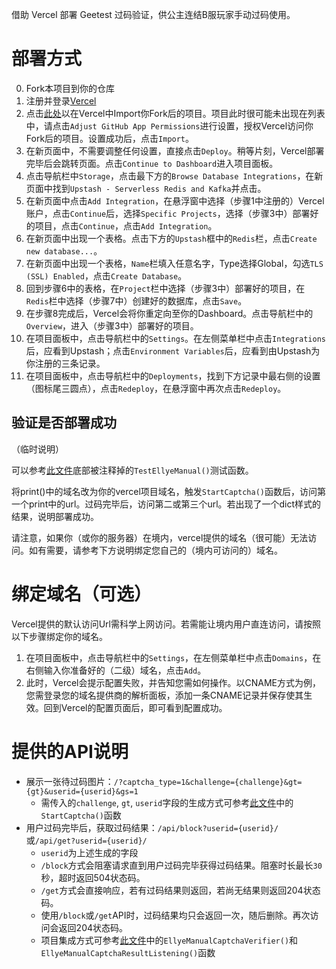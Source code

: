 借助 Vercel 部署 Geetest 过码验证，供公主连结B服玩家手动过码使用。

# 部署方式
0. Fork本项目到你的仓库
1. 注册并登录[Vercel](https://vercel.com/)
2. 点击[此处](https://vercel.com/new)以在Vercel中Import你Fork后的项目。项目此时很可能未出现在列表中，请点击`Adjust GitHub App Permissions`进行设置，授权Vercel访问你Fork后的项目。设置成功后，点击`Import`。
3. 在新页面中，不需要调整任何设置，直接点击`Deploy`。稍等片刻，Vercel部署完毕后会跳转页面。点击`Continue to Dashboard`进入项目面板。
4. 点击导航栏中`Storage`，点击最下方的`Browse Database Integrations`，在新页面中找到`Upstash - Serverless Redis and Kafka`并点击。
5. 在新页面中点击`Add Integration`，在悬浮窗中选择（步骤1中注册的）Vercel账户，点击`Continue`后，选择`Specific Projects`，选择（步骤3中）部署好的项目，点击`Continue`，点击`Add Integration`。
6. 在新页面中出现一个表格。点击下方的`Upstash`框中的`Redis`栏，点击`Create new database...`。
7. 在新页面中出现一个表格，`Name`栏填入任意名字，Type选择Global，勾选`TLS (SSL) Enabled`，点击`Create Database`。
8. 回到步骤6中的表格，在`Project`栏中选择（步骤3中）部署好的项目，在`Redis`栏中选择（步骤7中）创建好的数据库，点击`Save`。
9. 在步骤8完成后，Vercel会将你重定向至你的Dashboard。点击导航栏中的`Overview`，进入（步骤3中）部署好的项目。
10. 在项目面板中，点击导航栏中的`Settings`。在左侧菜单栏中点击`Integrations`后，应看到Upstash；点击`Environment Variables`后，应看到由Upstash为你注册的三条记录。
11. 在项目面板中，点击导航栏中的`Deployments`，找到下方记录中最右侧的设置（图标尾三圆点），点击`Redeploy`，在悬浮窗中再次点击`Redeploy`。

## 验证是否部署成功
（临时说明）

可以参考[此文件](https://github.com/watermellye/HoshinoBot/blob/lei/hoshino/modules/query/_bili_game_sdk.py#L191)底部被注释掉的`TestEllyeManual()`测试函数。

将print()中的域名改为你的vercel项目域名，触发`StartCaptcha()`函数后，访问第一个print中的url。过码完毕后，访问第二或第三个url。若出现了一个dict样式的结果，说明部署成功。

请注意，如果你（或你的服务器）在境内，vercel提供的域名（很可能）无法访问。如有需要，请参考下方说明绑定您自己的（境内可访问的）域名。

# 绑定域名（可选）
Vercel提供的默认访问Url需科学上网访问。若需能让境内用户直连访问，请按照以下步骤绑定你的域名。
1. 在项目面板中，点击导航栏中的`Settings`，在左侧菜单栏中点击`Domains`，在右侧输入你准备好的（二级）域名，点击`Add`。
2. 此时，Vercel会提示配置失败，并告知您需如何操作。以CNAME方式为例，您需登录您的域名提供商的解析面板，添加一条CNAME记录并保存使其生效。回到Vercel的配置页面后，即可看到配置成功。

# 提供的API说明
- 展示一张待过码图片：`/?captcha_type=1&challenge={challenge}&gt={gt}&userid={userid}&gs=1`
  - 需传入的`challenge`, `gt`, `userid`字段的生成方式可参考[此文件](https://github.com/watermellye/AutoPCR_Archived/blob/master/query/_bili_game_sdk.py#L83)中的`StartCaptcha()`函数
- 用户过码完毕后，获取过码结果：`/api/block?userid={userid}/`或`/api/get?userid={userid}/`
  - `userid`为上述生成的字段
  - `/block`方式会阻塞请求直到用户过码完毕获得过码结果。阻塞时长最长`30`秒，超时返回504状态码。
  - `/get`方式会直接响应，若有过码结果则返回，若尚无结果则返回204状态码。
  - 使用`/block`或`/get`API时，过码结果均只会返回一次，随后删除。再次访问会返回204状态码。
  - 项目集成方式可参考[此文件](https://github.com/watermellye/HoshinoBot/blob/lei/hoshino/modules/query/_captcha_verifier.py#L97)中的`EllyeManualCaptchaVerifier()`和`EllyeManualCaptchaResultListening()`函数
